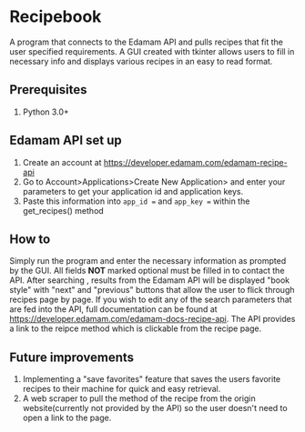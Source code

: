 # Recipebook
A program that connects to the Edamam API and pulls recipes that fit the user specified requirements. A GUI created with tkinter allows users to fill in necessary info and displays various recipes in an easy to read format.
## Prerequisites
1. Python 3.0+
## Edamam API set up
1. Create an account at https://developer.edamam.com/edamam-recipe-api
2. Go to Account>Applications>Create New Application> and enter your parameters to get your application id and application keys.
3. Paste this information into `app_id =` and `app_key =` within the get_recipes() method
## How to
Simply run the program and enter the necessary information as prompted by the GUI. All fields **NOT** marked optional must be filled in to contact the API. After searching , results from the Edamam API will be displayed "book style" with "next" and "previous" buttons that allow the user to flick through recipes page by page. If you wish to edit any of the search parameters that are fed into the API, full documentation can be found at https://developer.edamam.com/edamam-docs-recipe-api. The API provides a link to the reipce method which is clickable from the recipe page.
## Future improvements
1. Implementing a "save favorites" feature that saves the users favorite recipes to their machine for quick and easy retrieval.
2. A web scraper to pull the method of the recipe from the origin website(currently not provided by the API) so the user doesn't need to open a link to the page.
